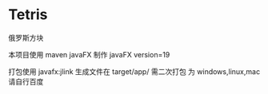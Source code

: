 # Tetris
俄罗斯方块

本项目使用 maven javaFX 制作
javaFX version=19

打包使用 javafx:jlink 
生成文件在 target/app/ 
需二次打包 为 windows,linux,mac 请自行百度
